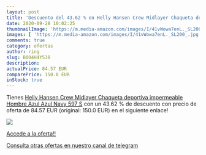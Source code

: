 ```yaml
---
layout: post
title: 'Descuento del 43.62 % en Helly Hansen Crew Midlayer Chaqueta depo'
date: 2020-09-28 10:02:25
thumbnailImage: 'https://m.media-amazon.com/images/I/41vWowa7enL._SL200_.jpg'
images: [ 'https://m.media-amazon.com/images/I/41vWowa7enL._SL200_.jpg' ]
comments: true
category: ofertas
author: ring
slug: B004H4Y538
description:
actualPrice: 84.57 EUR
comparePrice: 150.0 EUR
inStock: true
---
```


Tienes [Helly Hansen Crew Midlayer Chaqueta deportiva impermeable  Hombre  Azul  Azul Navy 597   S](https://www.amazon.com/dp/B004H4Y538/?tag=redken08-20) con un 43.62 % de descuento con precio de oferta de 84.57 EUR (original: 150.0 EUR) en el siguiente enlace!

[![](https://m.media-amazon.com/images/I/41vWowa7enL._SL200_.jpg)](https://www.amazon.com/dp/B004H4Y538/?tag=redken08-20)

[Accede a la oferta!!](https://www.amazon.com/dp/B004H4Y538/?tag=redken08-20)

[Consulta otras ofertas en nuestro canal de telegram](https://t.me/s/ofertas25)
